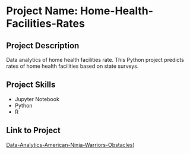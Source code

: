 # Project Name: Home-Health-Facilities-Rates

## Project Description
Data analytics of home health facilities rate. This Python project predicts rates of home health facilities based on state surveys.

## Project Skills 
- Jupyter Notebook
- Python
- R

## Link to Project
[Data-Analytics-American-Ninja-Warriors-Obstacles]( [https://github.com/Angeline-Duarte/Home-Health-Facilities-Rates))
